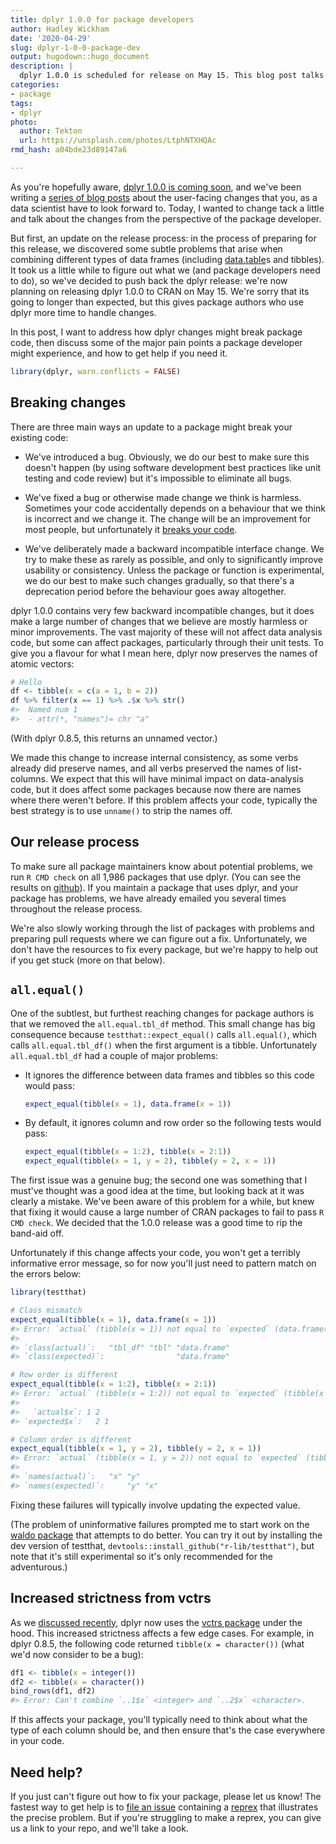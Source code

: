```yaml
---
title: dplyr 1.0.0 for package developers
author: Hadley Wickham
date: '2020-04-29'
slug: dplyr-1-0-0-package-dev
output: hugodown::hugo_document
description: |
  dplyr 1.0.0 is scheduled for release on May 15. This blog post talks about what package maintainers can do to prepare.
categories:
- package
tags:
- dplyr
photo:
  author: Tekton
  url: https://unsplash.com/photos/LtphNTXHQAc
rmd_hash: a04bde23d89147a6

---
```



As you're hopefully aware, [dplyr 1.0.0 is coming soon](https://www.tidyverse.org/blog/2020/03/dplyr-1-0-0-is-coming-soon/), and we've been writing a [series of blog posts](https://www.tidyverse.org/tags/dplyr/) about the user-facing changes that you, as a data scientist have to look forward to. Today, I wanted to change tack a little and talk about the changes from the perspective of the package developer.

But first, an update on the release process: in the process of preparing for this release, we discovered some subtle problems that arise when combining different types of data frames (including [data.table](http://r-datatable.com)s and tibbles). It took us a little while to figure out what we (and package developers need to do), so we've decided to push back the dplyr release: we're now planning on releasing dplyr 1.0.0 to CRAN on May 15. We're sorry that its going to longer than expected, but this gives package authors who use dplyr more time to handle changes.

In this post, I want to address how dplyr changes might break package code, then discuss some of the major pain points a package developer might experience, and how to get help if you need it.


```r
library(dplyr, warn.conflicts = FALSE)
```

## Breaking changes

There are three main ways an update to a package might break your existing code:

* We've introduced a bug. Obviously, we do our best to make sure this doesn't 
  happen (by using software development best practices like unit testing and 
  code review) but it's impossible to eliminate all bugs.
  
* We've fixed a bug or otherwise made change we think is harmless. Sometimes 
  your code accidentally depends on a behaviour that we think is incorrect and 
  we change it. The change will be an improvement for most people, but 
  unfortunately it [breaks your code](https://xkcd.com/1172/).
  
* We've deliberately made a backward incompatible interface change. We try
  to make these as rarely as possible, and only to significantly improve 
  usability or consistency. Unless the package or function is experimental, 
  we do our best to make such changes gradually, so that there's a deprecation
  period before the behaviour goes away altogether.

dplyr 1.0.0 contains very few backward incompatible changes, but it does make a large number of changes that we believe are mostly harmless or minor improvements.  The vast majority of these will not affect data analysis code, but some can affect packages, particularly through their unit tests. To give you a flavour for what I mean here, dplyr now preserves the names of atomic vectors:


```r
# Hello
df <- tibble(x = c(a = 1, b = 2))
df %>% filter(x == 1) %>% .$x %>% str()
#>  Named num 1
#>  - attr(*, "names")= chr "a"
```

(With dplyr 0.8.5, this returns an unnamed vector.)

We made this change to increase internal consistency, as some verbs already did preserve names, and all verbs preserved the names of list-columns. We expect that this will have minimal impact on data-analysis code, but it does affect some packages because now there are names where there weren't before. If this problem affects your code, typically the best strategy is to use `unname()` to strip the names off.

## Our release process

To make sure all package maintainers know about potential problems, we run `R CMD check` on all 1,986 packages that use dplyr. (You can see the results on [github](https://github.com/tidyverse/dplyr/tree/master/revdep#revdeps)). If you maintain a package that uses dplyr, and your package has problems, we have already emailed you several times throughout the release process. 

We're also slowly working through the list of packages with problems and preparing pull requests where we can figure out a fix. Unfortunately, we don't have the resources to fix every package, but we're happy to help out if you get stuck (more on that below).

## `all.equal()`

One of the subtlest, but furthest reaching changes for package authors is that we removed the `all.equal.tbl_df` method. This small change has big consequence because `testthat::expect_equal()` calls `all.equal()`, which calls `all.equal.tbl_df()` when the first argument is a tibble. Unfortunately `all.equal.tbl_df` had a couple of major problems:

*   It ignores the difference between data frames and tibbles so this code
    would pass:
  
    
    ```r
    expect_equal(tibble(x = 1), data.frame(x = 1))
    ```

*   By default, it ignores column and row order so the following tests
    would pass:

    
    ```r
    expect_equal(tibble(x = 1:2), tibble(x = 2:1))
    expect_equal(tibble(x = 1, y = 2), tibble(y = 2, x = 1))
    ```

The first issue was a genuine bug; the second one was something that I must've thought was a good idea at the time, but looking back at it was clearly a mistake. We've been aware of this problem for a while, but knew that fixing it would cause a large number of CRAN packages to fail to pass `R CMD check`. We decided that the 1.0.0 release was a good time to rip the band-aid off.

Unfortunately if this change affects your code, you won't get a terribly informative error message, so for now you'll just need to pattern match on the errors below:


```r
library(testthat)

# Class mismatch
expect_equal(tibble(x = 1), data.frame(x = 1))
#> Error: `actual` (tibble(x = 1)) not equal to `expected` (data.frame(x = 1)).
#> 
#> `class(actual)`:   "tbl_df" "tbl" "data.frame"
#> `class(expected)`:                "data.frame"

# Row order is different
expect_equal(tibble(x = 1:2), tibble(x = 2:1))
#> Error: `actual` (tibble(x = 1:2)) not equal to `expected` (tibble(x = 2:1)).
#> 
#>   `actual$x`: 1 2  
#> `expected$x`:   2 1

# Column order is different
expect_equal(tibble(x = 1, y = 2), tibble(y = 2, x = 1))
#> Error: `actual` (tibble(x = 1, y = 2)) not equal to `expected` (tibble(y = 2, x = 1)).
#> 
#> `names(actual)`:   "x" "y"    
#> `names(expected)`:     "y" "x"
```
Fixing these failures will typically involve updating the expected value.

(The problem of uninformative failures prompted me to start work on the [waldo package](https://waldo.r-lib.org) that attempts to do better. You can try it out by installing the dev version of testthat, `devtools::install_github("r-lib/testthat")`, but note that it's still experimental so it's only recommended for the adventurous.)

## Increased strictness from vctrs

As we [discussed recently](https://www.tidyverse.org/blog/2020/04/dplyr-1-0-0-and-vctrs/), dplyr now uses the [vctrs package](https://vctrs.r-lib.org) under the hood. This increased strictness affects a few edge cases. For example, in dplyr 0.8.5, the following code returned `tibble(x = character())` (what we'd now consider to be a bug):


```r
df1 <- tibble(x = integer())
df2 <- tibble(x = character())
bind_rows(df1, df2)
#> Error: Can't combine `..1$x` <integer> and `..2$x` <character>.
```
If this affects your package, you'll typically need to think about what the type of each column should be, and then ensure that's the case everywhere in your code.

## Need help?

If you just can't figure out how to fix your package, please let us know! The fastest way to get help is to [file an issue](https://github.com/tidyverse/dplyr) containing a [reprex](http://reprex.tidyverse.org/) that illustrates the precise problem. But if you're struggling to make a reprex, you can give us a link to your repo, and we'll take a look.
